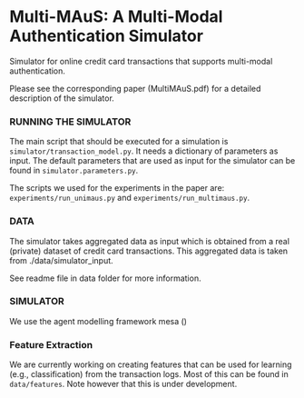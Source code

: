 # Multi-MAuS: A Multi-Modal Authentication Simulator

Simulator for online credit card transactions that supports 
multi-modal authentication. 

Please see the corresponding paper (MultiMAuS.pdf) for a
detailed description of the simulator.

### RUNNING THE SIMULATOR

The main script that should be executed for a simulation is
`simulator/transaction_model.py`. It needs a dictionary of
parameters as input. The default parameters that 
are used as input for the simulator can be found in 
`simulator.parameters.py`.

The scripts we used for the experiments in the paper are:
`experiments/run_unimaus.py` and 
`experiments/run_multimaus.py`.

### DATA

The simulator takes aggregated data as input which is obtained
from a real (private) dataset of credit card transactions.
This aggregated data is taken from ./data/simulator_input.

See readme file in data folder for more information.

### SIMULATOR

We use the agent modelling framework mesa ()

### Feature Extraction

We are currently working on creating features that can be used
for learning (e.g., classification) from the transaction logs.
Most of this can be found in `data/features`. Note however that
this is under development.
